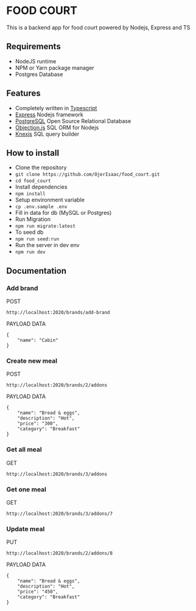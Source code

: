 # FOOD COURT
This is a backend app for food court powered by Nodejs, Express and TS

## Requirements
- NodeJS runtime
- NPM or Yarn package manager
- Postgres Database

## Features
- Completely written in [Typescript](https://typescriptlang.org/)
- [Express](https://expressjs.com/) Nodejs framework
- [PostgreSQL](https://www.postgresql.org/docs/) Open Source Relational Database
- [Objection.js](https://vincit.github.io/objection.js/) SQL ORM for Nodejs
- [Knexjs](https://knexjs.org/) SQL query builder

## How to install
- Clone the repository
- `git clone https://github.com/OjerIsaac/food_court.git`
- `cd food_court`
- Install dependencies
- `npm install`
- Setup environment variable
- `cp .env.sample .env`
- Fill in data for db (MySQL or Postgres)
- Run Migration
- `npm run migrate:latest`
- To seed db
- `npm run seed:run`
- Run the server in dev env
- `npm run dev`

## Documentation
### Add brand

POST
```shell
http://localhost:2020/brands/add-brand
```
PAYLOAD DATA

```shell
{
    "name": "Cabin"
}
```

### Create new meal

POST
```shell
http://localhost:2020/brands/2/addons
```
PAYLOAD DATA

```shell
{
    "name": "Bread & eggs",
    "description": "Hot",
    "price": "300",
    "category": "Breakfast"
}
```

### Get all meal

GET
```shell
http://localhost:2020/brands/3/addons
```

### Get one meal

GET
```shell
http://localhost:2020/brands/3/addons/7
```

### Update meal

PUT
```shell
http://localhost:2020/brands/2/addons/8
```
PAYLOAD DATA

```shell
{
    "name": "Bread & eggs",
    "description": "Hot",
    "price": "450",
    "category": "Breakfast"
}
```